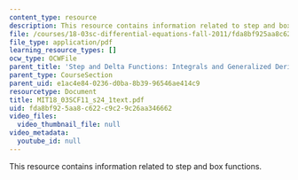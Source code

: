 ```yaml
---
content_type: resource
description: This resource contains information related to step and box functions.
file: /courses/18-03sc-differential-equations-fall-2011/fda8bf925aa8c622c9c29c26aa346662_MIT18_03SCF11_s24_1text.pdf
file_type: application/pdf
learning_resource_types: []
ocw_type: OCWFile
parent_title: 'Step and Delta Functions: Integrals and Generalized Derivatives'
parent_type: CourseSection
parent_uid: e1ac4e84-0236-d0ba-8b39-96546ae414c9
resourcetype: Document
title: MIT18_03SCF11_s24_1text.pdf
uid: fda8bf92-5aa8-c622-c9c2-9c26aa346662
video_files:
  video_thumbnail_file: null
video_metadata:
  youtube_id: null
---
```

This resource contains information related to step and box functions.
